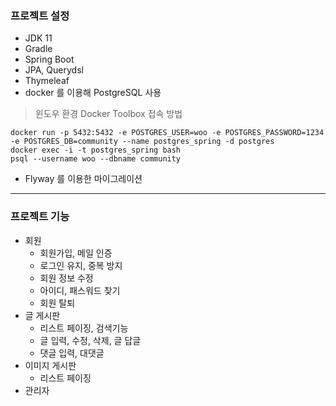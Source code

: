 ### 프로젝트 설정
- JDK 11
- Gradle
- Spring Boot
- JPA, Querydsl
- Thymeleaf
- docker 를 이용해 PostgreSQL 사용
>윈도우 환경 Docker Toolbox 접속 방법
```shell script
docker run -p 5432:5432 -e POSTGRES_USER=woo -e POSTGRES_PASSWORD=1234 -e POSTGRES_DB=community --name postgres_spring -d postgres
docker exec -i -t postgres_spring bash
psql --username woo --dbname community
```
- Flyway 를 이용한 마이그레이션
---
### 프로젝트 기능
- 회원
  - 회원가입, 메일 인증
  - 로그인 유지, 중복 방지
  - 회원 정보 수정
  - 아이디, 패스워드 찾기
  - 회원 탈퇴
- 글 게시판
  - 리스트 페이징, 검색기능
  - 글 입력, 수정, 삭제, 글 답글
  - 댓글 입력, 대댓글
- 이미지 게시판
  - 리스트 페이징
- 관리자
 

